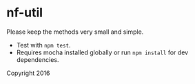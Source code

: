 # nf-util


Please keep the methods very small and simple.

- Test with `npm test`.
- Requires mocha installed globally or run `npm install` for dev dependencies.


Copyright 2016
